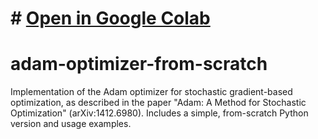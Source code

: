 # # [Open in Google Colab](https://colab.research.google.com/github/elbadaouiilias/adam-optimizer-from-scratch/blob/main/adam.ipynb)

# adam-optimizer-from-scratch
Implementation of the Adam optimizer for stochastic gradient-based optimization, as described in the paper "Adam: A Method for Stochastic Optimization" (arXiv:1412.6980). Includes a simple, from-scratch Python version and usage examples.
